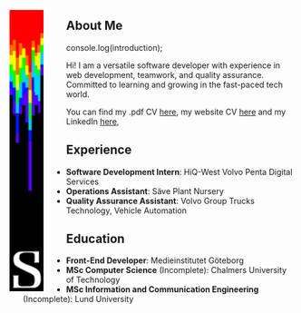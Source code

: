 <p align="center">
  <img alt="YOUR-ALT-TEXT" src="/bar3.png" align="left" width="60px" style="padding-right: 40px">
  
  ## About Me
  
  console.log(introduction);
  >
   Hi! I am a versatile software developer with experience in web development, teamwork, and quality assurance. Committed to learning and growing in the fast-paced tech world.
  > 
  You can find my .pdf CV [here](/CV%202024.pdf), my website CV [here](https://vacannot.github.io/CV/) and my LinkedIn [here](https://www.linkedin.com/in/simon-e-51a54b80/),

## Experience

- **Software Development Intern**: HiQ-West Volvo Penta Digital Services
- **Operations Assistant**: Säve Plant Nursery
- **Quality Assurance Assistant**: Volvo Group Trucks Technology, Vehicle Automation

## Education

- **Front-End Developer**: Medieinstitutet Göteborg
- **MSc Computer Science** (Incomplete): Chalmers University of Technology
- **MSc Information and Communication Engineering** (Incomplete): Lund University
</p>
